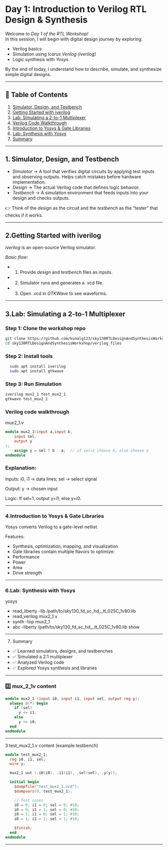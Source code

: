 # Day 1: Introduction to Verilog RTL Design & Synthesis

Welcome to *Day 1 of the RTL Workshop!*  
In this session, I will begin with digital design journey by exploring:

- Verilog basics  
- Simulation using *Icarus Verilog (iverilog)*  
- Logic synthesis with *Yosys*  

By the end of today, i understand how to describe, simulate, and synthesize simple digital designs.

---

## 📑 Table of Contents
1. [Simulator, Design, and Testbench](#1-simulator-design-and-testbench)  
2. [Getting Started with iverilog](#2-getting-started-with-iverilog)  
3. [Lab: Simulating a 2-to-1 Multiplexer](#3-lab-simulating-a-2-to-1-multiplexer)  
4. [Verilog Code Walkthrough](#4-verilog-code-walkthrough)  
5. [Introduction to Yosys & Gate Libraries](#5-introduction-to-yosys--gate-libraries)  
6. [Lab: Synthesis with Yosys](#6-lab-synthesis-with-yosys)  
7. [Summary](#7-summary)  

---

## 1. Simulator, Design, and Testbench

- *Simulator* → A tool that verifies digital circuits by applying test inputs and observing outputs. Helps catch mistakes before hardware implementation.  
- *Design* → The actual Verilog code that defines logic behavior.  
- *Testbench* → A simulation environment that feeds inputs into your design and checks outputs.  

👉 Think of the *design* as the circuit and the *testbench* as the “tester” that checks if it works.

---

## 2.Getting Started with iverilog

*iverilog* is an open-source Verilog simulator.  

*Basic flow:*
- 1. Provide *design* and *testbench* files as inputs.  
- 2. Simulator runs and generates a .vcd file.  
- 3. Open .vcd in *GTKWave* to see waveforms.  

---

## 3.Lab: Simulating a 2-to-1 Multiplexer

### Step 1: Clone the workshop repo
```bash
git clone https://github.com/kunalg123/sky130RTLDesignAndSynthesisWorkshop.git
cd sky130RTLDesignAndSynthesisWorkshop/verilog_files
```

### Step 2: Install tools
```bash
  sudo apt install iverilog
  sudo apt install gtkwave
```

### Step 3: Run Simulation
```bash
iverilog mux2_1 test_mux2_1
gtkwave test_mux2_1
```

### Verilog code walkthrough
mux2_1.v
```verilog
module mux2_1(input a,input b,
    input sel,
    output y
);
    assign y = sel ? b : a;  // if sel=1 choose b, else choose a
endmodule
```
### Explanation:

Inputs: i0, i1 → data lines; sel → select signal

Output: y → chosen input

Logic: If sel=1, output y=i1; else y=i0.

---

### 4.Introduction to Yosys & Gate Libraries

Yosys converts Verilog to a gate-level netlist.

Features:
- Synthesis, optimization, mapping, and visualization
- Gate libraries contain multiple flavors to optimize:
- Performance
- Power
- Area
- Drive strength
---

### 6.Lab: Synthesis with Yosys

yosys
- read_liberty -lib /path/to/sky130_fd_sc_hd__tt_025C_1v80.lib
- read_verilog mux2_1.v
- synth -top mux2_1
- abc -liberty /path/to/sky130_fd_sc_hd__tt_025C_1v80.lib
show


---

7. Summary

- ✅ Learned simulators, designs, and testbenches
- ✅ Simulated a 2:1 multiplexer
- ✅ Analyzed Verilog code
- ✅ Explored Yosys synthesis and libraries

---

### 2️⃣ mux_2_1v content

```verilog
module mux2_1 (input i0, input i1, input sel, output reg y);
  always @(*) begin
    if (sel)
      y <= i1;
    else
      y <= i0;
  end
endmodule
```

---

3️   test_mux2_1.v content (example testbench)
```verilog
module test_mux2_1;
  reg i0, i1, sel;
  wire y;

  mux2_1 uut (.i0(i0), .i1(i1), .sel(sel), .y(y));

  initial begin
    $dumpfile("test_mux2_1.vcd");
    $dumpvars(0, test_mux2_1);

    // Test cases
    i0 = 0; i1 = 0; sel = 0; #10;
    i0 = 0; i1 = 1; sel = 0; #10;
    i0 = 1; i1 = 0; sel = 1; #10;
    i0 = 1; i1 = 1; sel = 1; #10;

    $finish;
  end
endmodule
```

---

